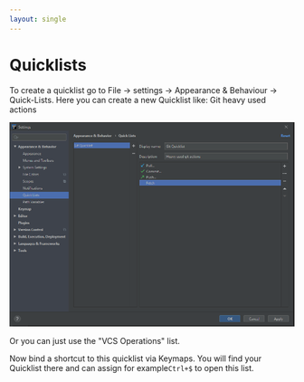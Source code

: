 ```yaml
---
layout: single
---
```


# Quicklists
To create a quicklist go to File -> settings -> Appearance & Behaviour -> Quick-Lists.
Here you can create a new Quicklist like: Git heavy used actions

![Quicklist](/assets/images/tools/jetbrains/quicklist.PNG)

Or you can just use the "VCS Operations" list. 

Now bind a shortcut to this quicklist via Keymaps. You will find your Quicklist there and 
can assign for example`Ctrl+$` to open this list.

